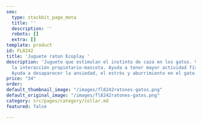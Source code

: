 ```yaml
---
seo:
  type: stackbit_page_meta
  title: ''
  description: ''
  robots: []
  extra: []
template: product
id: FL8242
title: 'Juguete raton Ecoplay '
description: 'Juguete que estimulan el instinto de caza en los gatos. Ventajas: Permite
  la interacción propietario-mascota. Ayuda a tener mayor actividad física en el gato.
  Ayuda a desaparecer la ansiedad, el estrés y aburrimiento en el gato.'
price: "34"
order: 
default_thumbnail_image: "/images/fl8242ratones-gatos.png"
default_original_image: "/images/fl8242ratones-gatos.png"
category: src/pages/category/collar.md
featured: false

---
```

